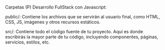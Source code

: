 Carpetas (P) Desarrollo FullStack con Javascript:

public/: Contiene los archivos que se servirán al usuario final, como HTML, CSS, JS, imágenes y otros recursos estáticos.

src/: Contiene todo el código fuente de tu proyecto. Aquí es donde escribirás la mayor parte de tu código, incluyendo componentes, páginas, servicios, estilos, etc.